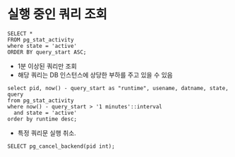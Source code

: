 # 실행 중인 쿼리 조회

```
SELECT *
FROM pg_stat_activity
where state = 'active'
ORDER BY query_start ASC;
```
          

- 1분 이상된 쿼리만 조회
- 해당 쿼리는 DB 인스턴스에 상당한 부하를 주고 있을 수 있음
     
```
select pid, now() - query_start as "runtime", usename, datname, state, query
from pg_stat_activity
where now() - query_start > '1 minutes'::interval
  and state = 'active'
order by runtime desc;
```

- 특정 쿼리문 실행 취소.   

```
SELECT pg_cancel_backend(pid int);
```